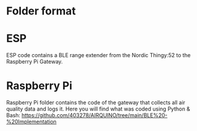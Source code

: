 # Folder format
# ESP
ESP code contains a BLE range extender from the Nordic Thingy:52 to the Raspberry Pi Gateway.
# Raspberry Pi
Raspberry Pi folder contains the code of the gateway that collects all air quality data and logs it. Here you will find what was coded using Python & Bash: https://github.com/403278/AIRQUINO/tree/main/BLE%20-%20Implementation 
